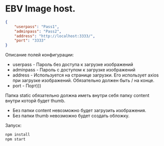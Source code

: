 # EBV Image host.

```json
{
    "userpass": "Pass1",
    "adminpass": "Pass2",
    "address": "http://localhost:3333/",
    "port": "3333"
}
```

Описание полей конфигурации:
- userpass - Пароль без доступа к загрузке изображений
- adminpass - Пароль с доступом к загрузке изображений
- address - Используется на странице загрузки. Его использует axios при загрузке изображений. Обязательно должен быть / на конце.
- port - Порт)))

Папка static обязательно должна иметь внутри себя папку content внутри которй будет thumb.
- Без папки content невозможно будет загрузить изображения.
- Без папки thumb невозможно будет создать обложку.

Запуск:
```bash
npm install 
npm start
```